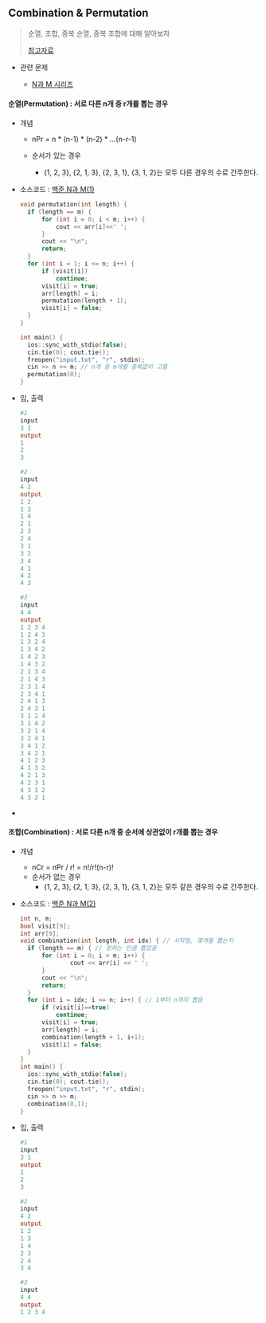 ## Combination & Permutation



> 순열, 조합, 중복 순열, 중복 조합에 대해 알아보자
>
> [참고자료](https://yabmoons.tistory.com/99)



- 관련 문제

  - [N과 M 시리즈](https://www.acmicpc.net/workbook/view/2052)




#### 순열(Permutation) : 서로 다른 n개 중 r개를 뽑는 경우

- 개념

  - nPr = n * (n-1) * (n-2) * ...(n-r-1)

  - 순서가 있는 경우

    - {1, 2, 3}, {2, 1, 3}, {2, 3, 1}, {3, 1, 2}는 모두 다른 경우의 수로 간주한다.

    

- 소스코드 : [백준 N과 M(1)](https://www.acmicpc.net/problem/15649)

  ```c++
  void permutation(int length) {
  	if (length == m) {
  		for (int i = 0; i < m; i++) {
  			cout << arr[i]<<' ';			
  		}
  		cout << "\n";
  		return;
  	}
  	for (int i = 1; i <= n; i++) {
  		if (visit[i])
  			continue;
  		visit[i] = true;
  		arr[length] = i;
  		permutation(length + 1);
  		visit[i] = false;
  	}
  }
  
  int main() {
  	ios::sync_with_stdio(false);
  	cin.tie(0);	cout.tie();
  	freopen("input.txt", "r", stdin);
  	cin >> n >> m; // n개 중 m개를 중복없이 고름
  	permutation(0);
  }
  ```

- 입, 출력

  ```powershell
  #1
  input
  3 1
  output
  1
  2
  3
  
  #2
  input
  4 2
  output
  1 2
  1 3
  1 4
  2 1
  2 3
  2 4
  3 1
  3 2
  3 4
  4 1
  4 2
  4 3
  
  #3
  input
  4 4
  output
  1 2 3 4
  1 2 4 3
  1 3 2 4
  1 3 4 2
  1 4 2 3
  1 4 3 2
  2 1 3 4
  2 1 4 3
  2 3 1 4
  2 3 4 1
  2 4 1 3
  2 4 3 1
  3 1 2 4
  3 1 4 2
  3 2 1 4
  3 2 4 1
  3 4 1 2
  3 4 2 1
  4 1 2 3
  4 1 3 2
  4 2 1 3
  4 2 3 1
  4 3 1 2
  4 3 2 1
  ```

- 

#### 조합(Combination) : 서로 다른 n개 중 순서에 상관없이 r개를 뽑는 경우

- 개념

  - nCr = nPr / r! = n!/r!(n-r)!
  - 순서가 없는 경우
    - {1, 2, 3}, {2, 1, 3}, {2, 3, 1}, {3, 1, 2}는 모두 같은 경우의 수로 간주한다.

- 소스코드 : [백준 N과 M(2)](https://www.acmicpc.net/problem/15650)

  ```c++
  int n, m;
  bool visit[9];
  int arr[9];
  void combination(int length, int idx) { // 시작점, 몇개를 뽑는지
  	if (length == m) { // 원하는 만큼 뽑았음
  		for (int i = 0; i < m; i++) {
  				cout << arr[i] << ' ';
  		}
  		cout << "\n";
  		return;
  	}
  	for (int i = idx; i <= n; i++) { // 1부터 n까지 뽑음
  		if (visit[i]==true)
  			continue;
  		visit[i] = true;
  		arr[length] = i;
  		combination(length + 1, i+1);
  		visit[i] = false;
  	}
  }
  int main() {
  	ios::sync_with_stdio(false);
  	cin.tie(0);	cout.tie();
  	freopen("input.txt", "r", stdin);
  	cin >> n >> m;
  	combination(0,1);	
  }
  ```

- 입, 출력

  ```powershell
  #1
  input
  3 1
  output
  1
  2
  3
  
  #2
  input
  4 2
  output
  1 2
  1 3
  1 4
  2 3
  2 4
  3 4
  
  #3
  input
  4 4
  output
  1 2 3 4
  ```
